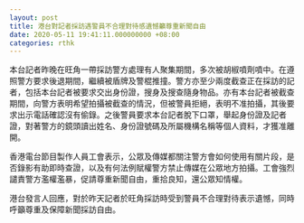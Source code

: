 ```yaml
---
layout: post
title: 港台對記者採訪遇警員不合理對待感遺憾籲尊重新聞自由
date: 2020-05-11 19:41:11.000000000 +08:00
categories: rthk
---
```


本台記者昨晚在旺角一帶採訪警方處理有人聚集期間，多次被胡椒噴劑噴中。在遵照警方要求後退期間，繼續被盾牌及警棍推撞。警方亦至少兩度截查正在採訪的記者，包括本台記者被要求交出身份證，搜身及搜查隨身物品。亦有本台記者被截查期間，向警方表明希望拍攝被截查的情況，但被警員拒絕，表明不准拍攝，其後要求出示電話確認沒有偷錄。之後警員要求本台記者脫下口罩，舉起身份證及記者證，對著警方的鏡頭讀出姓名、身份證號碼及所屬機構名稱等個人資料，才獲准離開。　

香港電台節目製作人員工會表示，公眾及傳媒都關注警方會如何使用有關片段，是否錄影有助即時查證，以及有何法例賦權警方禁止傳媒在公眾地方拍攝。工會強烈譴責警方濫權濫暴，促請尊重新聞自由，重拾良知，還公眾知情權。　

港台發言人回應，對於昨天記者於旺角採訪時受到警員不合理對待表示遺憾，同時呼籲尊重及保障新聞採訪自由。
